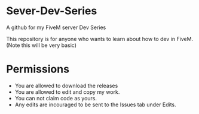 # Sever-Dev-Series
A github for my FiveM server Dev Series

This repository is for anyone who wants to learn about how to dev in FiveM. (Note this will be very basic)
# Permissions
 - You are allowed to download the releases
 - You are allowed to edit and copy my work.
 - You can not claim code as yours. 
 - Any edits are incouraged to be sent to the Issues tab under Edits.
 

